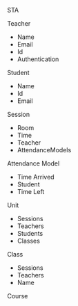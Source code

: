 STA

Teacher
 - Name
 - Email
 - Id
 - Authentication

Student
 - Name
 - Id
 - Email

Session
 - Room
 - Time
 - Teacher
 - AttendanceModels

Attendance Model
 - Time Arrived
 - Student
 - Time Left

Unit
 - Sessions
 - Teachers
 - Students
 - Classes

Class 
 - Sessions
 - Teachers
 - Name

Course
